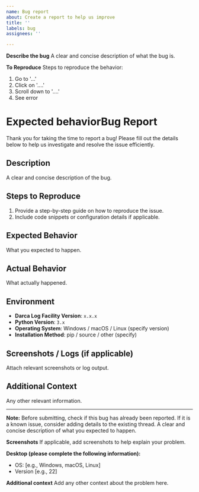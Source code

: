 ```yaml
---
name: Bug report
about: Create a report to help us improve
title: ''
labels: bug
assignees: ''

---
```


**Describe the bug**
A clear and concise description of what the bug is.

**To Reproduce**
Steps to reproduce the behavior:
1. Go to '...'
2. Click on '....'
3. Scroll down to '....'
4. See error

**Expected behavior**Bug Report
==========

Thank you for taking the time to report a bug! Please fill out the details below to help us investigate and resolve the issue efficiently.

## Description

A clear and concise description of the bug.

## Steps to Reproduce

1. Provide a step-by-step guide on how to reproduce the issue.
2. Include code snippets or configuration details if applicable.

## Expected Behavior

What you expected to happen.

## Actual Behavior

What actually happened.

## Environment

- **Darca Log Facility Version**: `x.x.x`
- **Python Version**: `3.x`
- **Operating System**: Windows / macOS / Linux (specify version)
- **Installation Method**: pip / source / other (specify)

## Screenshots / Logs (if applicable)

Attach relevant screenshots or log output.

## Additional Context

Any other relevant information.

---
**Note:** Before submitting, check if this bug has already been reported. If it is a known issue, consider adding details to the existing thread.
A clear and concise description of what you expected to happen.

**Screenshots**
If applicable, add screenshots to help explain your problem.

**Desktop (please complete the following information):**
 - OS: [e.g., Windows, macOS, Linux]
 - Version [e.g., 22]

**Additional context**
Add any other context about the problem here.
